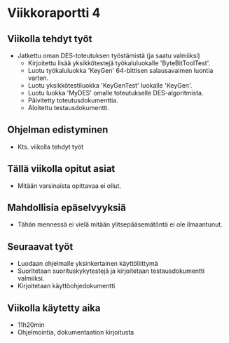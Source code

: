 ﻿# Viikkoraportti 4

## Viikolla tehdyt työt

* Jatkettu oman DES-toteutuksen työstämistä (ja saatu valmiiksi)
  * Kirjoitettu lisää yksikkötestejä työkaluluokalle 'ByteBitToolTest'.
  * Luotu työkaluluokka 'KeyGen' 64-bittisen salausavaimen luontia varten.
  * Luotu yksikkötestiluokka 'KeyGenTest' luokalle 'KeyGen'.
  * Luotu luokka 'MyDES' omalle toteutukselle DES-algoritmista.
  * Päivitetty toteutusdokumenttia.
  * Aloitettu testausdokumentti.

## Ohjelman edistyminen

* Kts. viikolla tehdyt työt

## Tällä viikolla opitut asiat

* Mitään varsinaista opittavaa ei ollut.

## Mahdollisia epäselvyyksiä

* Tähän mennessä ei vielä mitään ylitsepääsemätöntä ei ole ilmaantunut.

## Seuraavat työt

* Luodaan ohjelmalle yksinkertainen käyttöliittymä
* Suoritetaan suorituskykytestejä ja kirjoitetaan testausdokumentti valmiiksi.
* Kirjoitetaan käyttöohjedokumentti

## Viikolla käytetty aika

* 11h20min
* Ohjelmointia, dokumentaation kirjoitusta